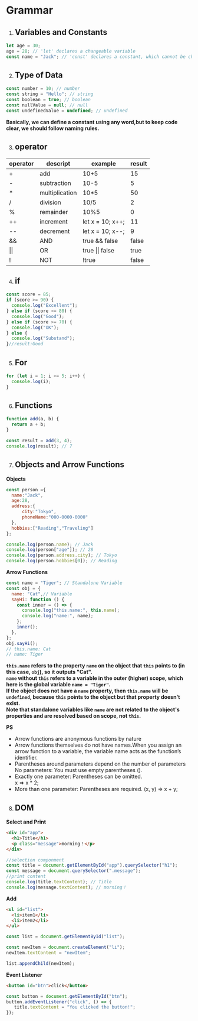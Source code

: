 # Grammar

1. ## Variables and Constants
```javascript
let age = 30;
age = 28; // 'let' declares a changeable variable
const name = "Jack"; // 'const' declares a constant, which cannot be changed
```
2. ## Type of Data
```javascript
const number = 10; // number
const string = "Hello"; // string
const boolean = true; // boolean
const nullValue = null; // null
const undefinedValue = undefined; // undefined
```
**Basically, we can define a constant using any word,but to keep code clear, we should follow naming rules.**

3. ## operator

| operator  | descript     | example          | result |
|-----------|--------------|------------------|--------|
| +         | add          | 10+5             | 15     |
| -         | subtraction  | 10-5             | 5      |
| *         |multiplication| 10*5             | 50     |
| /         | division     | 10/5             | 2      |
| %         | remainder    | 10%5             | 0      |
| ++        | increment    | let x = 10; x++; | 11     |
| --        | decrement    | let x = 10; x--; | 9      |
| &&        | AND          | true && false    | false  |
| \|\|      | OR           | true \|\| false  | true   |
| !         | NOT          | !true            | false  |

4. ## if
```JavaScript
const score = 85;
if (score >= 90) {
  console.log("Excellent");
} else if (score >= 80) {
  console.log("Good");
} else if (score >= 70) {
  console.log("OK");
} else {
  console.log("Substand");
}//result:Good
```

5. ## For
```JavaScript
for (let i = 1; i <= 5; i++) {
  console.log(i);
}
```

6. ## Functions
```JavaScript
function add(a, b) {
  return a + b;
}

const result = add(3, 4);
console.log(result); // 7
```
7. ## Objects and Arrow Functions
**Objects**
```JavaScript
const person ={
  name:"Jack",
  age:28,
  address:{
      city:"Tokyo",
      phoneName:"000-0000-0000"
  },
  hobbies:["Reading","Traveling"]
};

console.log(person.name); // Jack
console.log(person["age"]); // 28
console.log(person.address.city); // Tokyo
console.log(person.hobbies[0]); // Reading
```
**Arrow Functions**
```JavaScript
const name = "Tiger"; // Standalone Variable
const obj = {
  name: "Cat",// Variable
  sayHi: function () {
    const inner = () => {
      console.log("this.name:", this.name);
      console.log("name:", name);
    };
    inner();
  },
};
obj.sayHi();
// this.name: Cat 
// name: Tiger  
```
**`this.name` refers to the property `name` on the object that `this` points to (in this case, `obj`), so it outputs "Cat".  
`name` without `this` refers to a variable in the outer (higher) scope, which here is the global variable `name = "Tiger"`.  
If the object does not have a `name` property, then `this.name` will be `undefined`, because `this` points to the object but that property doesn't exist.  
Note that standalone variables like `name` are not related to the object's properties and are resolved based on scope, not `this`.**  

**PS**
* Arrow functions are anonymous functions by nature  
* Arrow functions themselves do not have names.When you assign an arrow function to a variable, the variable name acts as the function’s identifier.  
* Parentheses around parameters depend on the number of parameters  
  No parameters: You must use empty parentheses ().  
* Exactly one parameter: Parentheses can be omitted.  
  x => x * 2;  
* More than one parameter: Parentheses are required.
  (x, y) => x + y;



8. ## DOM
**Select and Print**
```HTML
<div id="app">
  <h1>Title</h1>
  <p class="message">morning！</p>
</div>
```
```JavaScript
//selection componment
const title = document.getElementById("app").querySelector("h1");
const message = document.querySelector(".message");
//print content
console.log(title.textContent); // Title
console.log(message.textContent); // morning！
```
**Add**
```HTML
<ul id="list">
  <li>item1</li>
  <li>item2</li>
</ul>
```
```JavaScript
const list = document.getElementById("list");

const newItem = document.createElement("li");
newItem.textContent = "newItem";

list.appendChild(newItem);
```
**Event Listener**
```HTML
<button id="btn">click</button>
```
```JavaScript
const button = document.getElementById("btn");
button.addEventListener("click", () => {
   title.textContent = "You clicked the button!";
});
```
